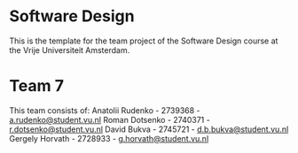 # Software Design 
This is the template for the team project of the Software Design course at the Vrije Universiteit Amsterdam. 

# Team 7
This team consists of:
Anatolii Rudenko  - 2739368 - a.rudenko@student.vu.nl
Roman Dotsenko    - 2740371 - r.dotsenko@student.vu.nl
David Bukva       - 2745721 - d.b.bukva@student.vu.nl
Gergely Horvath   - 2728933 - g.horvath@student.vu.nl
